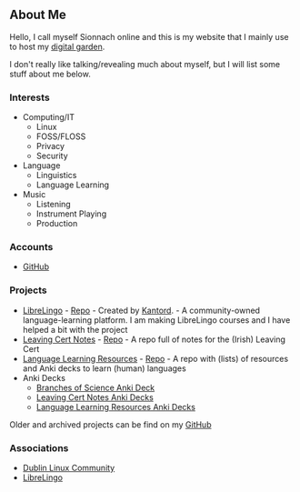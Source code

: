<!--
- Add Reasons Why and What I Use This Digital Garden For - Heading and Content
- Add Warnings/Things to Note - Heading and Content
-->
## About Me

Hello, I call myself Sionnach online and this is my website that I mainly use to host my [digital garden](./digital-gardens/_index.md).

I don't really like talking/revealing much about myself, but I will list some stuff about me below.

### Interests

- Computing/IT
  - Linux
  - FOSS/FLOSS
  - Privacy
  - Security
- Language
  - Linguistics
  - Language Learning
- Music
  - Listening
  - Instrument Playing
  - Production

<!--### Contact

Email:-->

### Accounts

- [GitHub](https://github.com/cutthroat78)

### Projects

- [LibreLingo](https://librelingo.app/) - [Repo](https://github.com/LibreLingo/LibreLingo) - Created by [Kantord](https://github.com/kantord). - A community-owned language-learning platform. I am making LibreLingo courses and I have helped a bit with the project <!--Add any LibreLingo courses I have made when I finish them or when I actually start work on them--> 
- [Leaving Cert Notes](https://cutthroat78.github.io/Leaving-Cert-Notes) - [Repo](https://github.com/cutthroat78/Leaving-Cert-Notes) -  A repo full of notes for the (Irish) Leaving Cert
- [Language Learning Resources](https://cutthroat78.github.io/Language-Learning-Resources) - [Repo](https://github.com/cutthroat78/Language-Learning-Resources) - A repo with (lists) of resources and Anki decks to learn (human) languages <!--Remove me when I move stuff from here to digital garden-->
- Anki Decks
  - [Branches of Science Anki Deck](https://github.com/cutthroat78/Branches-of-Science-Anki-Deck)
  - [Leaving Cert Notes Anki Decks](https://github.com/cutthroat78/Leaving-Cert-Notes/tree/main/anki)
  - [Language Learning Resources Anki Decks](https://github.com/cutthroat78/Language-Learning-Resources/releases) <!--Remove me when I move stuff from here to digital garden-->

Older and archived projects can be find on my [GitHub](https://github.com/cutthroat78?tab=repositories)

### Associations

- [Dublin Linux Community](https://dublinlinux.org)
- [LibreLingo](https://github.com/LibreLingo/LibreLingo)
